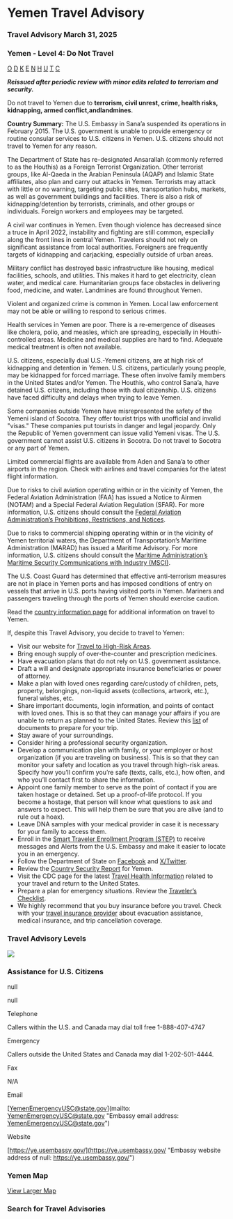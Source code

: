 # Yemen Travel Advisory

### Travel Advisory March 31, 2025

### Yemen - Level 4: Do Not Travel

[O](javascript:void(0); "Tool Tip: Other")
[D](javascript:void(0); "Tool Tip: Wrongful Detention")
[K](javascript:void(0); "Tool Tip: Kidnap and Hostage")
[E](javascript:void(0); "Tool Tip: Event")
[N](javascript:void(0); "Tool Tip: Disaster")
[H](javascript:void(0); "Tool Tip: Health")
[U](javascript:void(0); "Tool Tip: Civil Unrest")
[T](javascript:void(0); "Tool Tip: Terrorism")
[C](javascript:void(0); "Tool Tip: Crimes")

***Reissued after periodic review with minor edits related to terrorism and security.***

Do not travel to Yemen due to **terrorism, civil unrest, crime, health risks, kidnapping, armed conflict,**and**landmines**.

**Country Summary:** The U.S. Embassy in Sana’a suspended its operations in February 2015. The U.S. government is unable to provide emergency or routine consular services to U.S. citizens in Yemen. U.S. citizens should not travel to Yemen for any reason.

The Department of State has re-designated Ansarallah (commonly referred to as the Houthis) as a Foreign Terrorist Organization. Other terrorist groups, like Al-Qaeda in the Arabian Peninsula (AQAP) and Islamic State affiliates, also plan and carry out attacks in Yemen. Terrorists may attack with little or no warning, targeting public sites, transportation hubs, markets, as well as government buildings and facilities. There is also a risk of kidnapping/detention by terrorists, criminals, and other groups or individuals. Foreign workers and employees may be targeted.

A civil war continues in Yemen. Even though violence has decreased since a truce in April 2022, instability and fighting are still common, especially along the front lines in central Yemen. Travelers should not rely on significant assistance from local authorities. Foreigners are frequently targets of kidnapping and carjacking, especially outside of urban areas.

Military conflict has destroyed basic infrastructure like housing, medical facilities, schools, and utilities. This makes it hard to get electricity, clean water, and medical care. Humanitarian groups face obstacles in delivering food, medicine, and water. Landmines are found throughout Yemen.

Violent and organized crime is common in Yemen. Local law enforcement may not be able or willing to respond to serious crimes.

Health services in Yemen are poor. There is a re-emergence of diseases like cholera, polio, and measles, which are spreading, especially in Houthi-controlled areas. Medicine and medical supplies are hard to find. Adequate medical treatment is often not available.

U.S. citizens, especially dual U.S.-Yemeni citizens, are at high risk of kidnapping and detention in Yemen. U.S. citizens, particularly young people, may be kidnapped for forced marriage. These often involve family members in the United States and/or Yemen. The Houthis, who control Sana’a, have detained U.S. citizens, including those with dual citizenship. U.S. citizens have faced difficulty and delays when trying to leave Yemen.

Some companies outside Yemen have misrepresented the safety of the Yemeni island of Socotra. They offer tourist trips with unofficial and invalid "visas." These companies put tourists in danger and legal jeopardy. Only the Republic of Yemen government can issue valid Yemeni visas. The U.S. government cannot assist U.S. citizens in Socotra. Do not travel to Socotra or any part of Yemen.

Limited commercial flights are available from Aden and Sana’a to other airports in the region. Check with airlines and travel companies for the latest flight information.

Due to risks to civil aviation operating within or in the vicinity of Yemen, the Federal Aviation Administration (FAA) has issued a Notice to Airmen (NOTAM) and a Special Federal Aviation Regulation (SFAR). For more information, U.S. citizens should consult the [Federal Aviation Administration’s Prohibitions, Restrictions, and Notices](https://www.faa.gov/air_traffic/publications/us_restrictions/).

Due to risks to commercial shipping operating within or in the vicinity of Yemen territorial waters, the Department of Transportation’s Maritime Administration (MARAD) has issued a Maritime Advisory. For more information, U.S. citizens should consult the [Maritime Administration’s Maritime Security Communications with Industry (MSCI)](https://www.maritime.dot.gov/msci/maritime-security-communications-industry-msci-web-portal).

The U.S. Coast Guard has determined that effective anti-terrorism measures are not in place in Yemen ports and has imposed conditions of entry on vessels that arrive in U.S. ports having visited ports in Yemen. Mariners and passengers traveling through the ports of Yemen should exercise caution.

Read the [country information page](https://travel.state.gov/content/travel/en/international-travel/International-Travel-Country-Information-Pages/Yemen.html) for additional information on travel to Yemen.

If, despite this Travel Advisory, you decide to travel to Yemen:

* Visit our website for [Travel to High-Risk Areas](https://travel.state.gov/content/passports/en/go/TraveltoHighRiskAreas.html).
* Bring enough supply of over-the-counter and prescription medicines.
* Have evacuation plans that do not rely on U.S. government assistance.
* Draft a will and designate appropriate insurance beneficiaries or power of attorney.
* Make a plan with loved ones regarding care/custody of children, pets, property, belongings, non-liquid assets (collections, artwork, etc.), funeral wishes, etc.
* Share important documents, login information, and points of contact with loved ones. This is so that they can manage your affairs if you are unable to return as planned to the United States. Review this [list](https://travel.state.gov/content/travel/en/international-travel/before-you-go/travelers-checklist.html/) of documents to prepare for your trip.
* Stay aware of your surroundings.
* Consider hiring a professional security organization.
* Develop a communication plan with family, or your employer or host organization (if you are traveling on business). This is so that they can monitor your safety and location as you travel through high-risk areas. Specify how you’ll confirm you’re safe (texts, calls, etc.), how often, and who you’ll contact first to share the information.
* Appoint one family member to serve as the point of contact if you are taken hostage or detained. Set up a proof-of-life protocol. If you become a hostage, that person will know what questions to ask and answers to expect. This will help them be sure that you are alive (and to rule out a hoax).
* Leave DNA samples with your medical provider in case it is necessary for your family to access them.
* Enroll in the [Smart Traveler Enrollment Program (STEP)](https://step.state.gov/step/) to receive messages and Alerts from the U.S. Embassy and make it easier to locate you in an emergency.
* Follow the Department of State on [Facebook](https://www.facebook.com/travelgov/) and [X/Twitter](https://twitter.com/TravelGov).
* Review the [Country Security Report](https://www.osac.gov/Content/Browse/Report?subContentTypes=Country%20Security%20Report) for Yemen.
* Visit the CDC page for the latest [Travel Health Information](https://wwwnc.cdc.gov/travel/destinations/list) related to your travel and return to the United States.
* Prepare a plan for emergency situations. Review the [Traveler’s Checklist](https://travel.state.gov/content/passports/en/go/checklist.html).
* We highly recommend that you buy insurance before you travel. Check with your [travel insurance provider](https://travel.state.gov/content/travel/en/international-travel/before-you-go/your-health-abroad/Insurance_Coverage_Overseas.html) about evacuation assistance, medical insurance, and trip cancellation coverage.

### Travel Advisory Levels

[![](/content/dam/NEWTravelAssets/images/travel-levelv2.svg)](/content/travel/en/international-travel/before-you-go/about-our-new-products.html "Travel Advisory Levels")

### Assistance for U.S. Citizens

null

null

Telephone

Callers within the U.S. and Canada may dial toll free 1-888-407-4747

Emergency

Callers outside the United States and Canada may dial 1-202-501-4444.

Fax

N/A

Email

[YemenEmergencyUSC@state.gov](mailto: YemenEmergencyUSC@state.gov "Embassy email address: YemenEmergencyUSC@state.gov")

Website

[https://ye.usembassy.gov/](https://ye.usembassy.gov/ "Embassy website address of null: https://ye.usembassy.gov/")

### Yemen Map

[View Larger Map](https://travelmaps.state.gov/TSGMap/?extent=39.83702143,11.558154098,54.126326655,19.613737523 "Map of Yemen")



### Search for Travel Advisories